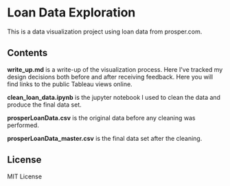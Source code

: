 # Loan Data Exploration

This is a data visualization project using loan data from prosper.com.

## Contents

**write_up.md** is a write-up of the visualization process. Here I've tracked
my design decisions both before and after receiving feedback. Here you will find
links to the public Tableau views online.

**clean_loan_data.ipynb** is the jupyter notebook I used to clean the data and
produce the final data set.

**prosperLoanData.csv** is the original data before any cleaning was performed.

**prosperLoanData_master.csv** is the final data set after the cleaning.

## License

MIT License
